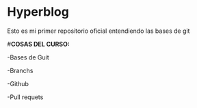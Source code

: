 # Hyperblog

Esto es mi primer repositorio oficial entendiendo las bases de git





#**COSAS DEL CURSO:**

-Bases de Guit

-Branchs

-Github

-Pull requets